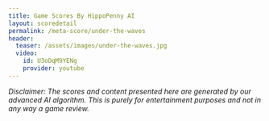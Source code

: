 ```yaml
---
title: Game Scores By HippoPenny AI
layout: scoredetail
permalink: /meta-score/under-the-waves
header:
  teaser: /assets/images/under-the-waves.jpg
  video:
    id: U3oDqM9YENg
    provider: youtube
---
```

*Disclaimer: The scores and content presented here are generated by our advanced AI algorithm. This is purely for entertainment purposes and not in any way a game review.*
